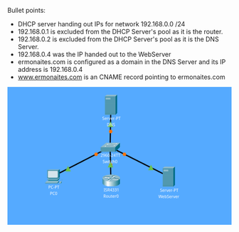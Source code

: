 Bullet points:
- DHCP server handing out IPs for network 192.168.0.0 /24
- 192.168.0.1 is excluded from the DHCP Server's pool as it is the router.
- 192.168.0.2 is excluded from the DHCP Server's pool as it is the DNS Server.
- 192.168.0.4 was the IP handed out to the WebServer
- ermonaites.com is configured as a domain in the DNS Server and its IP address is 192.168.0.4
- www.ermonaites.com is an CNAME record pointing to ermonaites.com

![Image showing the project on the Cisco Packet Tracer software](dns-servers.png)
